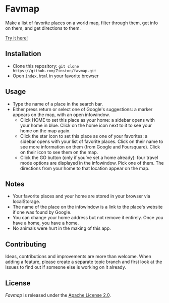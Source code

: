 # Favmap
Make a list of favorite places on a world map, filter through them, get info on them, and get directions to them.

[Try it here!](http://developer.antoineguenet.com/favmap/)

## Installation
* Clone this repository: `git clone https://github.com/Zinston/favmap.git`
* Open `index.html` in your favorite browser

## Usage
* Type the name of a place in the search bar.
* Either press return or select one of Google's suggestions: a marker appears on the map, with an open infowindow.
	* Click HOME to set this place as your home: a sidebar opens with your home in blue. Click on the home icon next to it to see your home on the map again.
	* Click the star icon to set this place as one of your favorites: a sidebar opens with your list of favorite places. Click on their name to see more information on them (from Google and Foursquare). Click on their icon to see them on the map.
	* Click the GO button (only if you've set a home already): four travel mode options are displayed in the infowindow. Pick one of them. The directions from your home to that location appear on the map.

## Notes
* Your favorite places and your home are stored in your browser via localStorage.
* The name of the place on the infowindow is a link to the place's website if one was found by Google.
* You can change your home address but not remove it entirely. Once you have a home, you have a home.
* No animals were hurt in the making of this app.

## Contributing
Ideas, contributions and improvements are more than welcome. When adding a feature, please create a separate topic branch and first look at the Issues to find out if someone else is working on it already.

## License
_Favmap_ is released under the [Apache License 2.0](/LICENSE).